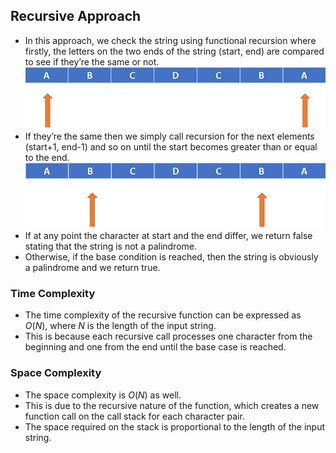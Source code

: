 ## Recursive Approach

- In this approach, we check the string using functional recursion where firstly, the letters on the two ends of the string (start, end) are compared to see if they’re the same or not.
![Alt text](image_1.png)
- If they’re the same then we simply call recursion for the next elements (start+1, end-1) and so on until the start becomes greater than or equal to the end. 
![Alt text](image_2.png)
- If at any point the character at start and the end differ, we return false stating that the string is not a palindrome.
- Otherwise, if the base condition is reached, then the string is obviously a palindrome and we return true.

### Time Complexity

- The time complexity of the recursive function can be expressed as $O(N)$, where $N$ is the length of the input string. 
- This is because each recursive call processes one character from the beginning and one from the end until the base case is reached.

### Space Complexity
- The space complexity is $O(N)$ as well. 
- This is due to the recursive nature of the function, which creates a new function call on the call stack for each character pair. 
- The space required on the stack is proportional to the length of the input string.